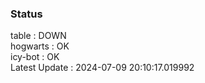 ### Status


table : DOWN  
hogwarts : OK  
icy-bot : OK  
Latest Update : 2024-07-09 20:10:17.019992
